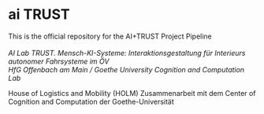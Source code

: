 # ai TRUST

This is the official repository for the AI+TRUST Project Pipeline 
<br>
<br>
_AI Lab TRUST. Mensch-KI-Systeme: Interaktionsgestaltung für
Interieurs autonomer Fahrsysteme im ÖV_
<br>
*HfG Offenbach am Main / Goethe University Cognition and Computation Lab*
<br>

House of Logistics and Mobility (HOLM)
Zusammenarbeit mit dem Center of Cognition and Computation der Goethe-Universität
